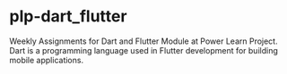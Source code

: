 # plp-dart_flutter
Weekly Assignments for Dart and Flutter Module at Power Learn Project. Dart is a programming language used in Flutter development for building mobile applications.
